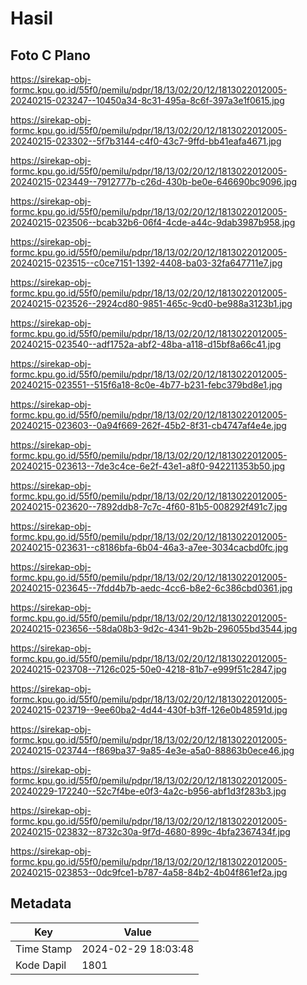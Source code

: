 # Hasil

## Foto C Plano

https://sirekap-obj-formc.kpu.go.id/55f0/pemilu/pdpr/18/13/02/20/12/1813022012005-20240215-023247--10450a34-8c31-495a-8c6f-397a3e1f0615.jpg

https://sirekap-obj-formc.kpu.go.id/55f0/pemilu/pdpr/18/13/02/20/12/1813022012005-20240215-023302--5f7b3144-c4f0-43c7-9ffd-bb41eafa4671.jpg

https://sirekap-obj-formc.kpu.go.id/55f0/pemilu/pdpr/18/13/02/20/12/1813022012005-20240215-023449--7912777b-c26d-430b-be0e-646690bc9096.jpg

https://sirekap-obj-formc.kpu.go.id/55f0/pemilu/pdpr/18/13/02/20/12/1813022012005-20240215-023506--bcab32b6-06f4-4cde-a44c-9dab3987b958.jpg

https://sirekap-obj-formc.kpu.go.id/55f0/pemilu/pdpr/18/13/02/20/12/1813022012005-20240215-023515--c0ce7151-1392-4408-ba03-32fa647711e7.jpg

https://sirekap-obj-formc.kpu.go.id/55f0/pemilu/pdpr/18/13/02/20/12/1813022012005-20240215-023526--2924cd80-9851-465c-9cd0-be988a3123b1.jpg

https://sirekap-obj-formc.kpu.go.id/55f0/pemilu/pdpr/18/13/02/20/12/1813022012005-20240215-023540--adf1752a-abf2-48ba-a118-d15bf8a66c41.jpg

https://sirekap-obj-formc.kpu.go.id/55f0/pemilu/pdpr/18/13/02/20/12/1813022012005-20240215-023551--515f6a18-8c0e-4b77-b231-febc379bd8e1.jpg

https://sirekap-obj-formc.kpu.go.id/55f0/pemilu/pdpr/18/13/02/20/12/1813022012005-20240215-023603--0a94f669-262f-45b2-8f31-cb4747af4e4e.jpg

https://sirekap-obj-formc.kpu.go.id/55f0/pemilu/pdpr/18/13/02/20/12/1813022012005-20240215-023613--7de3c4ce-6e2f-43e1-a8f0-942211353b50.jpg

https://sirekap-obj-formc.kpu.go.id/55f0/pemilu/pdpr/18/13/02/20/12/1813022012005-20240215-023620--7892ddb8-7c7c-4f60-81b5-008292f491c7.jpg

https://sirekap-obj-formc.kpu.go.id/55f0/pemilu/pdpr/18/13/02/20/12/1813022012005-20240215-023631--c8186bfa-6b04-46a3-a7ee-3034cacbd0fc.jpg

https://sirekap-obj-formc.kpu.go.id/55f0/pemilu/pdpr/18/13/02/20/12/1813022012005-20240215-023645--7fdd4b7b-aedc-4cc6-b8e2-6c386cbd0361.jpg

https://sirekap-obj-formc.kpu.go.id/55f0/pemilu/pdpr/18/13/02/20/12/1813022012005-20240215-023656--58da08b3-9d2c-4341-9b2b-296055bd3544.jpg

https://sirekap-obj-formc.kpu.go.id/55f0/pemilu/pdpr/18/13/02/20/12/1813022012005-20240215-023708--7126c025-50e0-4218-81b7-e999f51c2847.jpg

https://sirekap-obj-formc.kpu.go.id/55f0/pemilu/pdpr/18/13/02/20/12/1813022012005-20240215-023719--9ee60ba2-4d44-430f-b3ff-126e0b48591d.jpg

https://sirekap-obj-formc.kpu.go.id/55f0/pemilu/pdpr/18/13/02/20/12/1813022012005-20240215-023744--f869ba37-9a85-4e3e-a5a0-88863b0ece46.jpg

https://sirekap-obj-formc.kpu.go.id/55f0/pemilu/pdpr/18/13/02/20/12/1813022012005-20240229-172240--52c7f4be-e0f3-4a2c-b956-abf1d3f283b3.jpg

https://sirekap-obj-formc.kpu.go.id/55f0/pemilu/pdpr/18/13/02/20/12/1813022012005-20240215-023832--8732c30a-9f7d-4680-899c-4bfa2367434f.jpg

https://sirekap-obj-formc.kpu.go.id/55f0/pemilu/pdpr/18/13/02/20/12/1813022012005-20240215-023853--0dc9fce1-b787-4a58-84b2-4b04f861ef2a.jpg


## Metadata

| Key        | Value               |
| ---------- | ------------------- |
| Time Stamp | 2024-02-29 18:03:48 |
| Kode Dapil | 1801                |




